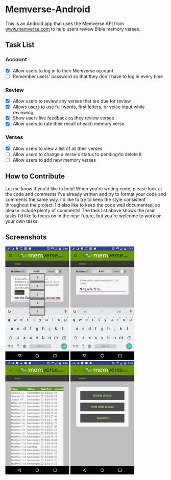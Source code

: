 # Memverse-Android

This is an Android app that uses the Memverse API from www.memverse.com to help users review Bible memory verses.

## Task List
### Account
- [x] Allow users to log in to their Memverse account
- [ ] Remember users' password so that they don't have to log in every time
### Review
- [x] Allow users to review any verses that are due for review
- [x] Allows users to use full words, first letters, or voice input while reviewing
- [x] Show users live feedback as they review verses
- [x] Allow users to rate their recall of each memory verse
### Verses
- [x] Allow users to view a list of all their verses
- [ ] Allow users to change a verse's status to pending/to delete it
- [ ] Allow users to add new memory verses

## How to Contribute
Let me know if you'd like to help! When you're writing code, please look at the code and comments I've already written and try to format your code and comments the same way. I'd like to try to keep the style consistent throughout the project. I'd also like to keep the code well documented, so please include plenty of comments! The task list above shows the main tasks I'd like to focus on in the near future, but you're welcome to work on your own tasks.

## Screenshots
![Rating a review](/screenshots/Review_Rate.png)
![Reviewing with single characters](/screenshots/Review_Single_Characters.png)
![Viewing verses](/screenshots/View_verses.png)
![Home screen](/screenshots/Home.png)
